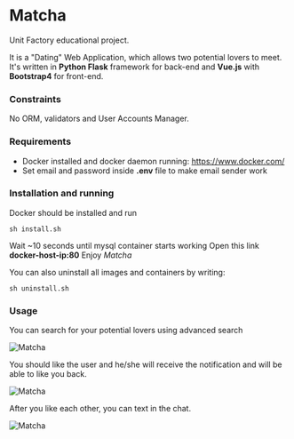 # Matcha
Unit Factory educational project.

It is a "Dating" Web Application, which allows two potential lovers to meet. It's written in **Python 
Flask** framework for back-end and **Vue.js** with **Bootstrap4** for front-end.

### Constraints
No ORM, validators and User Accounts Manager.

### Requirements
* Docker installed and docker daemon running: https://www.docker.com/
* Set email and password inside **.env** file to make email sender work

### Installation and running
Docker should be installed and run
```
sh install.sh
```
Wait ~10 seconds until mysql container starts working
Open this link **docker-host-ip:80**
Enjoy _Matcha_

You can also uninstall all images and containers by writing:
```
sh uninstall.sh
```

### Usage
You can search for your potential lovers using advanced search

![Matcha](https://github.com/o4eredko/matcha/blob/master/app/static/img/screenshot1.png)

You should like the user and he/she will receive the notification and will be able to like you back.

![Matcha](https://github.com/o4eredko/matcha/blob/master/app/static/img/screenshot2.png)

After you like each other, you can text in the chat.

![Matcha](https://github.com/o4eredko/matcha/blob/master/app/static/img/screenshot3.png)
